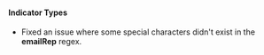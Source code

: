 
#### Indicator Types
- Fixed an issue where some special characters didn't exist in the **emailRep** regex.
